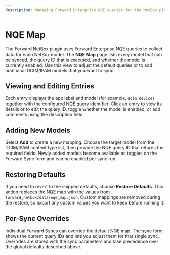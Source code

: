 ```yaml
---
description: Managing Forward Enterprise NQE queries for the NetBox plugin.
---
```


# NQE Map

The Forward NetBox plugin uses Forward Enterprise NQE queries to collect data for each NetBox model. The **NQE Map** page lists every model that can be synced, the query ID that is executed, and whether the model is currently enabled. Use this view to adjust the default queries or to add additional DCIM/IPAM models that you want to sync.

## Viewing and Editing Entries

Each entry displays the app label and model (for example, `dcim.device`) together with the configured NQE query identifier. Click an entry to view its details or to edit the query ID, toggle whether the model is enabled, or add comments using the description field.

## Adding New Models

Select **Add** to create a new mapping. Choose the target model from the DCIM/IPAM content type list, then provide the NQE query ID that returns the required fields. Newly added models become available as toggles on the Forward Sync form and can be enabled per sync run.

## Restoring Defaults

If you need to revert to the shipped defaults, choose **Restore Defaults**. This action replaces the NQE map with the values from `forward_netbox/data/nqe_map.json`. Custom mappings are removed during the restore, so export any custom values you want to keep before running it.

## Per-Sync Overrides

Individual Forward Syncs can override the default NQE map. The sync form shows the current query IDs and lets you adjust them for that single sync. Overrides are stored with the sync parameters and take precedence over the global defaults described above.
